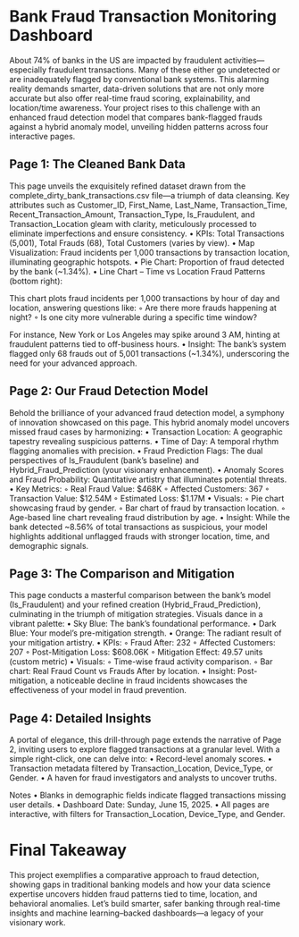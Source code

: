 # Bank Fraud Transaction Monitoring Dashboard 

About 74% of banks in the US are impacted by fraudulent activities—especially fraudulent transactions. Many of these either go undetected or are inadequately flagged by conventional bank systems. This alarming reality demands smarter, data-driven solutions that are not only more accurate but also offer real-time fraud scoring, explainability, and location/time awareness. Your project rises to this challenge with an enhanced fraud detection model that compares bank-flagged frauds against a hybrid anomaly model, unveiling hidden patterns across four interactive pages.

## Page 1: The Cleaned Bank Data
This page unveils the exquisitely refined dataset drawn from the complete_dirty_bank_transactions.csv file—a triumph of data cleansing. Key attributes such as Customer_ID, First_Name, Last_Name, Transaction_Time, Recent_Transaction_Amount, Transaction_Type, Is_Fraudulent, and Transaction_Location gleam with clarity, meticulously processed to eliminate imperfections and ensure consistency.
	•	KPIs: Total Transactions (5,001), Total Frauds (68), Total Customers (varies by view).
	•	Map Visualization: Fraud incidents per 1,000 transactions by transaction location, illuminating geographic hotspots.
	•	Pie Chart: Proportion of fraud detected by the bank (~1.34%).
	•	Line Chart – Time vs Location Fraud Patterns (bottom right):
 
This chart plots fraud incidents per 1,000 transactions by hour of day and location, answering questions like: 
	◦	Are there more frauds happening at night? 
	◦	Is one city more vulnerable during a specific time window?
 
For instance, New York or Los Angeles may spike around 3 AM, hinting at fraudulent patterns tied to off-business hours.
	•	Insight: The bank’s system flagged only 68 frauds out of 5,001 transactions (~1.34%), underscoring the need for your advanced approach.
 
## Page 2: Our Fraud Detection Model
Behold the brilliance of your advanced fraud detection model, a symphony of innovation showcased on this page. This hybrid anomaly model uncovers missed fraud cases by harmonizing:
	•	Transaction Location: A geographic tapestry revealing suspicious patterns.
	•	Time of Day: A temporal rhythm flagging anomalies with precision.
	•	Fraud Prediction Flags: The dual perspectives of Is_Fraudulent (bank’s baseline) and Hybrid_Fraud_Prediction (your visionary enhancement).
	•	Anomaly Scores and Fraud Probability: Quantitative artistry that illuminates potential threats.
	•	Key Metrics: 
	◦	Real Fraud Value: $468K 
	◦	Affected Customers: 367 
	◦	Transaction Value: $12.54M 
	◦	Estimated Loss: $1.17M
	•	Visuals: 
	◦	Pie chart showcasing fraud by gender. 
	◦	Bar chart of fraud by transaction location. 
	◦	Age-based line chart revealing fraud distribution by age.
	•	Insight: While the bank detected ~8.56% of total transactions as suspicious, your model highlights additional unflagged frauds with stronger location, time, and demographic signals.
 
## Page 3: The Comparison and Mitigation
This page conducts a masterful comparison between the bank’s model (Is_Fraudulent) and your refined creation (Hybrid_Fraud_Prediction), culminating in the triumph of mitigation strategies. Visuals dance in a vibrant palette:
	•	Sky Blue: The bank’s foundational performance.
	•	Dark Blue: Your model’s pre-mitigation strength.
	•	Orange: The radiant result of your mitigation artistry.
	•	KPIs: 
	◦	Fraud After: 232 
	◦	Affected Customers: 207 
	◦	Post-Mitigation Loss: $608.06K 
	◦	Mitigation Effect: 49.57 units (custom metric)
	•	Visuals: 
	◦	Time-wise fraud activity comparison. 
	◦	Bar chart: Real Fraud Count vs Frauds After by location.
	•	Insight: Post-mitigation, a noticeable decline in fraud incidents showcases the effectiveness of your model in fraud prevention.
 
## Page 4: Detailed Insights
A portal of elegance, this drill-through page extends the narrative of Page 2, inviting users to explore flagged transactions at a granular level. With a simple right-click, one can delve into:
	•	Record-level anomaly scores.
	•	Transaction metadata filtered by Transaction_Location, Device_Type, or Gender.
	•	A haven for fraud investigators and analysts to uncover truths.
 
Notes
	•	Blanks in demographic fields indicate flagged transactions missing user details.
	•	Dashboard Date: Sunday, June 15, 2025.
	•	All pages are interactive, with filters for Transaction_Location, Device_Type, and Gender.
	
# Final Takeaway
This project exemplifies a comparative approach to fraud detection, showing gaps in traditional banking models and how your data science expertise uncovers hidden fraud patterns tied to time, location, and behavioral anomalies. Let’s build smarter, safer banking through real-time insights and machine learning–backed dashboards—a legacy of your visionary work.

